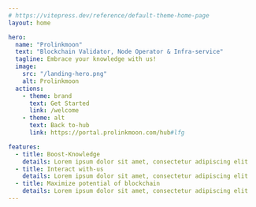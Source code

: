 ```yaml
---
# https://vitepress.dev/reference/default-theme-home-page
layout: home

hero:
  name: "Prolinkmoon"
  text: "Blockchain Validator, Node Operator & Infra-service"
  tagline: Embrace your knowledge with us!
  image:
    src: "/landing-hero.png"
    alt: Prolinkmoon
  actions:
    - theme: brand
      text: Get Started
      link: /welcome
    - theme: alt
      text: Back to-hub
      link: https://portal.prolinkmoon.com/hub#lfg

features:
  - title: Boost-Knowledge
    details: Lorem ipsum dolor sit amet, consectetur adipiscing elit
  - title: Interact with-us
    details: Lorem ipsum dolor sit amet, consectetur adipiscing elit
  - title: Maximize potential of blockchain
    details: Lorem ipsum dolor sit amet, consectetur adipiscing elit
---
```

